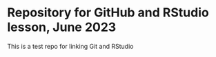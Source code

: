 # Repository for GitHub and RStudio lesson, June 2023

This is a test repo for linking Git and RStudio